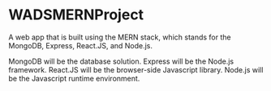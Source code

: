 # WADSMERNProject

A web app that is built using the MERN stack, which stands for the MongoDB, Express, React.JS, and Node.js.

MongoDB will be the database solution.
Express will be the Node.js framework.
React.JS will be the browser-side Javascript library.
Node.js will be the Javascript runtime environment.
